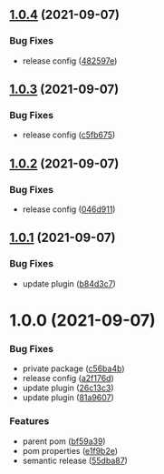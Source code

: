 ## [1.0.4](https://github.com/AkiJoey/oss-parent/compare/v1.0.3...v1.0.4) (2021-09-07)


### Bug Fixes

* release config ([482597e](https://github.com/AkiJoey/oss-parent/commit/482597efba8892ca51927d41f62c8af390e21bde))

## [1.0.3](https://github.com/AkiJoey/oss-parent/compare/v1.0.2...v1.0.3) (2021-09-07)


### Bug Fixes

* release config ([c5fb675](https://github.com/AkiJoey/oss-parent/commit/c5fb6753a5131a273cf5cc60026d3183c1e45d15))

## [1.0.2](https://github.com/AkiJoey/oss-parent/compare/v1.0.1...v1.0.2) (2021-09-07)


### Bug Fixes

* release config ([046d911](https://github.com/AkiJoey/oss-parent/commit/046d911f7784b6cd82733f5eccb47380a0f78300))

## [1.0.1](https://github.com/AkiJoey/oss-parent/compare/v1.0.0...v1.0.1) (2021-09-07)


### Bug Fixes

* update plugin ([b84d3c7](https://github.com/AkiJoey/oss-parent/commit/b84d3c7ac3337dfcedca79a849d64045251575f6))

# 1.0.0 (2021-09-07)


### Bug Fixes

* private package ([c56ba4b](https://github.com/AkiJoey/oss-parent/commit/c56ba4b2c52568edbb3a3557dab0a944dc813f76))
* release config ([a2f176d](https://github.com/AkiJoey/oss-parent/commit/a2f176d65349f67f3084f84a88e9f35e2a17f1a1))
* update plugin ([26c13c3](https://github.com/AkiJoey/oss-parent/commit/26c13c357b6fa1df7012a125c34e0092b61a1db2))
* update plugin ([81a9607](https://github.com/AkiJoey/oss-parent/commit/81a9607200194c153dd3365d0021f9d2c551dd79))


### Features

* parent pom ([bf59a39](https://github.com/AkiJoey/oss-parent/commit/bf59a397b19b58ec666b3091bebf06861a4dff77))
* pom properties ([e1f9b2e](https://github.com/AkiJoey/oss-parent/commit/e1f9b2e6b88ee5b36f15fc6e1486fe5996fffb1b))
* semantic release ([55dba87](https://github.com/AkiJoey/oss-parent/commit/55dba87b49e5465a3e7bbddaa9d36f1ac12f4996))
